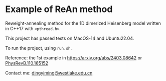 # Example of ReAn method 
Reweight-annealing method for the 1D dimerized Heisenberg model written in C++17 with ```<pthread.h>```.

This project has passed tests on MacOS-14 and Ubuntu22.04. 

To run the project, using ```run.sh```.

Reference: the 1st example in https://arxiv.org/abs/2403.08642 or [PhysRevB.110.165152](https://journals.aps.org/prb/abstract/10.1103/PhysRevB.110.165152)

Contact me: dingyiming@westlake.edu.cn
